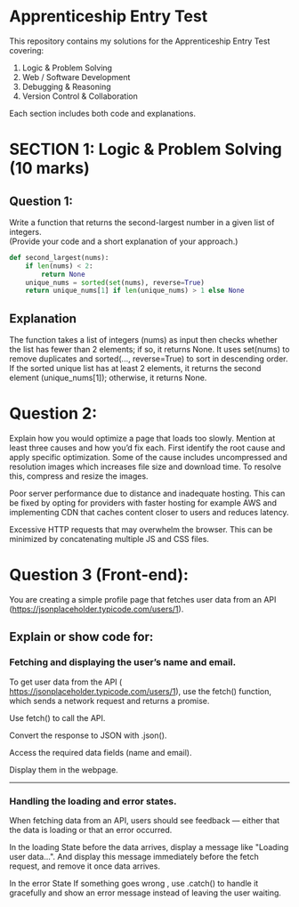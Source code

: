 # Apprenticeship Entry Test

This repository contains my solutions for the Apprenticeship Entry Test covering:
1. Logic & Problem Solving  
2. Web / Software Development  
3. Debugging & Reasoning  
4. Version Control & Collaboration

Each section includes both code and explanations.

# SECTION 1: Logic & Problem Solving (10 marks)

## Question 1:
Write a function that returns the second-largest number in a given list of integers.  
(Provide your code and a short explanation of your approach.)

```python
def second_largest(nums):
    if len(nums) < 2:
        return None
    unique_nums = sorted(set(nums), reverse=True)
    return unique_nums[1] if len(unique_nums) > 1 else None
````
## Explanation

The function takes a list of integers (nums) as input then checks whether the list has fewer than 2 elements; if so, it returns None.
It uses set(nums) to remove duplicates and sorted(..., reverse=True) to sort in descending order.
If the sorted unique list has at least 2 elements, it returns the second element (unique_nums[1]); otherwise, it returns None.

# Question 2:
Explain how you would optimize a page that loads too slowly. Mention at least three causes and how you’d fix each.
First identify the root cause and apply specific optimization. 
Some of the cause includes uncompressed and resolution images which increases file size and download time. To resolve this, compress and resize the images.  

Poor server performance due to distance and inadequate hosting. This can be fixed by opting for providers with faster hosting for example AWS and implementing CDN that caches content closer to users and reduces latency.  

Excessive HTTP requests that may overwhelm the browser. This can be minimized by concatenating multiple JS and CSS files.

# Question 3 (Front-end):

You are creating a simple profile page that fetches user data from an API (https://jsonplaceholder.typicode.com/users/1).

## Explain or show code for:

### Fetching and displaying the user’s name and email.

To get user data from the API ( https://jsonplaceholder.typicode.com/users/1), use the fetch() function, which sends a network request and returns a promise.

Use fetch() to call the API.

Convert the response to JSON with .json().

Access the required data fields (name and email).

Display them in the webpage.

---

### Handling the loading and error states.

When fetching data from an API, users should see feedback — either that the data is loading or that an error occurred.

In the loading State before the data arrives, display a message like "Loading user data...". And display this message immediately before the fetch request, and remove it once data arrives.

In the error State If something goes wrong , use .catch() to handle it gracefully and show an error message instead of leaving the user waiting.


